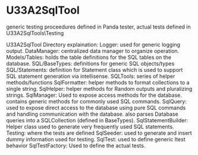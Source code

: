 # U33A2SqlTool

generic testing proceedures defined in Panda tester, actual tests defined in U33A2SqlTools\Testing

U33A2SqlTool Directory explaination:
Logger: used for generic logging output.
DataManager: centralized data manager to organize operation.
Models/Tables: holds the table definitions for the SQL tables on the database.
SQL/BaseTypes: definitions for generic SQL objects/types
SQL/Statements: definition for Statement class which is used to support SQL statement generation via intellisense.
SQLTools: series of helper methods/functions
    SqlFormatter: helper methods to format collections to a single string.
    SqlHelper: helper methods for Random outputs and pluralizing strings.
    SqlManager: Used to expose access methods for the database. contains generic methods for commonly used SQL commands.
    SqlQuery: used to expose direct access to the database using pure SQL commands and handling communication with the database.
              also parses Database queries into a SQLCollection (defined in BaseTypes).
    SqlStatementBuilder: Helper class used to generate very frequently used SQL statements.
Testing: where the tests are defined
    SqlSeeder: used to generate and insert dummy information used for testing.
    SqlTest: used to define generic Itest behavior
    SqlTestFactory: Used to define the actual tests.
 
